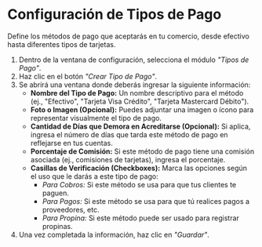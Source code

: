 # Configuración de Tipos de Pago

Define los métodos de pago que aceptarás en tu comercio, desde efectivo hasta diferentes tipos de tarjetas.

1.  Dentro de la ventana de configuración, selecciona el módulo *"Tipos de Pago"*.
2.  Haz clic en el botón *"Crear Tipo de Pago"*.
3.  Se abrirá una ventana donde deberás ingresar la siguiente información:
    * **Nombre del Tipo de Pago:** Un nombre descriptivo para el método (ej., "Efectivo", "Tarjeta Visa Crédito", "Tarjeta Mastercard Débito").
    * **Foto o Imagen (Opcional):** Puedes adjuntar una imagen o ícono para representar visualmente el tipo de pago.
    * **Cantidad de Días que Demora en Acreditarse (Opcional):** Si aplica, ingresa el número de días que tarda este método de pago en reflejarse en tus cuentas.
    * **Porcentaje de Comisión:** Si este método de pago tiene una comisión asociada (ej., comisiones de tarjetas), ingresa el porcentaje.
    * **Casillas de Verificación (Checkboxes):** Marca las opciones según el uso que le darás a este tipo de pago:
        * *Para Cobros:* Si este método se usa para que tus clientes te paguen.
        * *Para Pagos:* Si este método se usa para que tú realices pagos a proveedores, etc.
        * *Para Propina:* Si este método puede ser usado para registrar propinas.
4.  Una vez completada la información, haz clic en *"Guardar"*.
